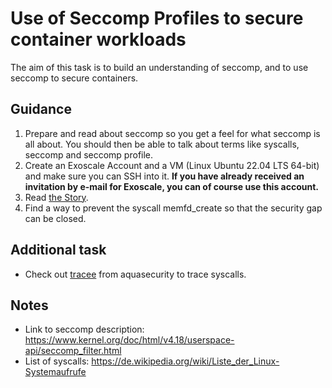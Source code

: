 # Use of Seccomp Profiles to secure container workloads

The aim of this task is to build an understanding of seccomp, and to use seccomp to secure containers.

## Guidance

1. Prepare and read about seccomp so you get a feel for what seccomp is all about. You should then be able to talk about terms like syscalls, seccomp and seccomp profile.
2. Create an Exoscale Account and a VM (Linux Ubuntu 22.04 LTS 64-bit) and make sure you can SSH into it. **If you have already received an invitation by e-mail for Exoscale, you can of course use this account.**
3. Read [the Story](STORY.md).
4. Find a way to prevent the syscall memfd_create so that the security gap can be closed.

## Additional task

* Check out [tracee](https://github.com/aquasecurity/tracee) from aquasecurity to trace syscalls.

## Notes

* Link to seccomp description: https://www.kernel.org/doc/html/v4.18/userspace-api/seccomp_filter.html
* List of syscalls: https://de.wikipedia.org/wiki/Liste_der_Linux-Systemaufrufe
